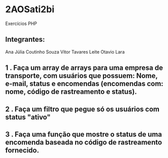 # 2AOSati2bi
Exercícios PHP

## Integrantes:
Ana Júlia Coutinho Souza
Vitor Tavares Leite
Otavio Lara

## 1 . Faça um array de arrays para uma empresa de transporte, com usuários que possuem: Nome, e-mail, status e encomendas (encomendas com: nome, código de rastreamento e status).

## 2 . Faça um filtro que pegue só os usuários com status "ativo"

## 3 . Faça uma função que mostre o status de uma encomenda baseada no código de rastreamento fornecido.

